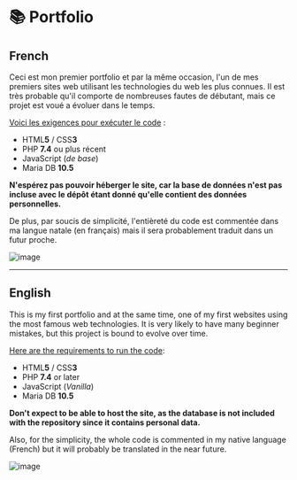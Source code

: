 # 📚 Portfolio

## French

Ceci est mon premier portfolio et par la même occasion, l'un de mes premiers sites web utilisant les technologies du web les plus connues. Il est très probable qu'il comporte de nombreuses fautes de débutant, mais ce projet est voué a évoluer dans le temps.

<ins>Voici les exigences pour exécuter le code</ins> :
* HTML**5** / CSS**3**
* PHP **7.4** ou plus récent
* JavaScript (*de base*)
* Maria DB **10.5**

**N'espérez pas pouvoir héberger le site, car la base de données n'est pas incluse avec le dépôt étant donné qu'elle contient des données personnelles.**

De plus, par soucis de simplicité, l'entièreté du code est commentée dans ma langue natale (en français) mais il sera probablement traduit dans un futur proche.

![image](https://user-images.githubusercontent.com/26360935/149189264-ad8c7b32-b565-4770-9555-9d531041ec46.png)

___

## English

This is my first portfolio and at the same time, one of my first websites using the most famous web technologies. It is very likely to have many beginner mistakes, but this project is bound to evolve over time.

<ins>Here are the requirements to run the code</ins>:
* HTML**5** / CSS**3**
* PHP **7.4** or later
* JavaScript (*Vanilla*)
* Maria DB **10.5**

**Don't expect to be able to host the site, as the database is not included with the repository since it contains personal data.**

Also, for the simplicity, the whole code is commented in my native language (French) but it will probably be translated in the near future.

![image](https://user-images.githubusercontent.com/26360935/149189055-8a89d23c-c8cb-47d7-aee7-815e47344dd3.png)
